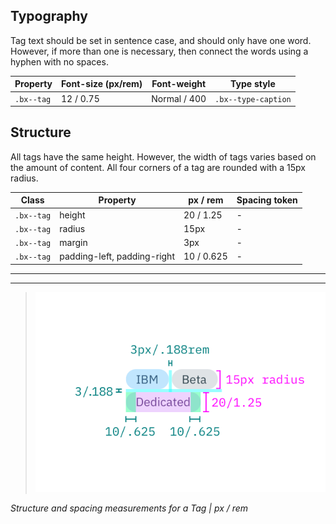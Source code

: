 ## Typography

Tag text should be set in sentence case, and should only have one word. However, if more than one is necessary, then connect the words using a hyphen with no spaces.

| Property   | Font-size (px/rem)| Font-weight  | Type style          |
|------------|-------------------|--------------|---------------------|
| `.bx--tag` | 12 / 0.75         | Normal / 400 | `.bx--type-caption` |

## Structure

All tags have the same height. However, the width of tags varies based on the amount of content. All four corners of a tag are rounded with a 15px radius.

| Class    |  Property                   | px / rem   | Spacing token |
|----------|-----------------------------|------------|---------------|
|`.bx--tag`| height                      | 20 / 1.25  | - |
|`.bx--tag`| radius                      | 15px       | - |
|`.bx--tag`| margin                      | 3px        | - |
|`.bx--tag`| padding-left, padding-right | 10 / 0.625 | - |

---
***
> ![Structure and spacing measurements](images/tag-style-1.png)

_Structure and spacing measurements for a Tag | px / rem_
